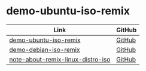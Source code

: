 

# demo-ubuntu-iso-remix

| Link | GitHub |
| ---- | ------ |
| [demo-ubuntu-iso-remix](https://samwhelp.github.io/demo-ubuntu-iso-remix/) | [GitHub](https://github.com/samwhelp/demo-ubuntu-iso-remix) |
| [demo-debian-iso-remix](https://samwhelp.github.io/demo-debian-iso-remix/) | [GitHub](https://github.com/samwhelp/demo-debian-iso-remix) |
| [note-about-remix-linux-distro-iso](https://samwhelp.github.io/note-about-remix-linux-distro-iso/) | [GitHub](https://github.com/samwhelp/note-about-remix-linux-distro-iso) |
